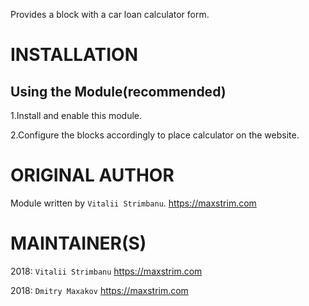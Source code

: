 Provides a block with a car loan calculator form.

INSTALLATION
============

Using the Module(recommended)
-------------------------------

1.Install and enable this module. 

2.Configure the blocks accordingly to place calculator on the website.

ORIGINAL AUTHOR
===============
Module written by `Vitalii Strimbanu`.
https://maxstrim.com

MAINTAINER(S)
=============
2018: `Vitalii Strimbanu`  https://maxstrim.com

2018: `Dmitry Maxakov` https://maxstrim.com